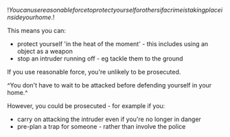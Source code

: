 $!You can use reasonable force to protect yourself or others if a crime is taking place inside your home.$!

This means you can:

- protect yourself 'in the heat of the moment' - this includes using an object as a weapon
- stop an intruder running off - eg tackle them to the ground

If you use reasonable force, you're unlikely to be prosecuted.

^You don't have to wait to be attacked before defending yourself in your home.^

However, you could be prosecuted - for example if you:

- carry on attacking the intruder even if you're no longer in danger
- pre-plan a trap for someone - rather than involve the police

